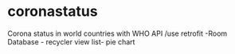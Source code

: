 # coronastatus
Corona status in world countries with WHO API /use retrofit -Room Database - recycler view list- pie chart
